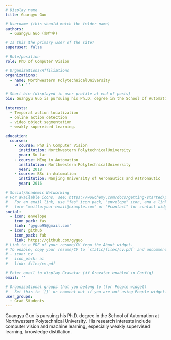 ```yaml
---
# Display name
title: Guangyu Guo

# Username (this should match the folder name)
authors:
  - Guangyu Guo (郭广宇)

# Is this the primary user of the site?
superuser: false

# Role/position
role: PhD of Computer Vision

# Organizations/Affiliations
organizations:
  - name: Northwestern PolytechnicalUniversity
    url: ''

# Short bio (displayed in user profile at end of posts)
bio: Guangyu Guo is pursuing his Ph.D. degree in the School of Automation at Northwestern Polytechnical University.

interests:
  - Temporal action localization
  - online action detection
  - video object segmentation
  - weakly supervised learning.

education:
  courses:
    - course: PhD in Computer Vision
      institution: Northwestern PolytechnicalUniversity
      year: So far
    - course: MEng in Automation
      institution: Northwestern PolytechnicalUniversity
      year: 2018
    - course: BSc in Automation
      institution: Nanjing University of Aeronautics and Astronautic
      year: 2016

# Social/Academic Networking
# For available icons, see: https://wowchemy.com/docs/getting-started/page-builder/#icons
#   For an email link, use "fas" icon pack, "envelope" icon, and a link in the
#   form "mailto:your-email@example.com" or "#contact" for contact widget.
social:
  - icon: envelope
    icon_pack: fas
    link: 'gyguo95@gmail.com'
  - icon: github
    icon_pack: fab
    link: https://github.com/gyguo
# Link to a PDF of your resume/CV from the About widget.
# To enable, copy your resume/CV to `static/files/cv.pdf` and uncomment the lines below.
# - icon: cv
#   icon_pack: ai
#   link: files/cv.pdf

# Enter email to display Gravatar (if Gravatar enabled in Config)
email: ''

# Organizational groups that you belong to (for People widget)
#   Set this to `[]` or comment out if you are not using People widget.
user_groups:
  - Grad Students
---
```


Guangyu Guo is pursuing his Ph.D. degree in the School of Automation at Northwestern Polytechnical University. His research interests include computer vision and machine learning, especially weakly supervised learning, knowledge distillation.